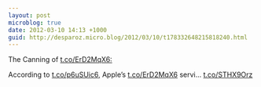 ```yaml
---
layout: post
microblog: true
date: 2012-03-10 14:13 +1000
guid: http://desparoz.micro.blog/2012/03/10/t178332648215818240.html
---
```

The Canning of [t.co/ErD2MqX6:]([t.co/ErD2MqX6](http://t.co/ErD2MqX6):) 

 According to [t.co/p6uSUic6,](http://t.co/p6uSUic6,) Apple’s [t.co/ErD2MqX6](http://t.co/ErD2MqX6) servi... [t.co/STHX9Orz](http://t.co/STHX9Orz)
